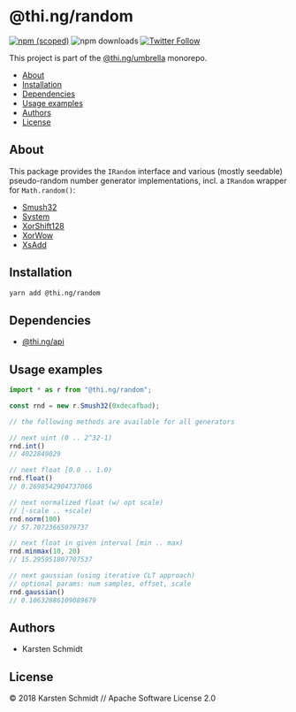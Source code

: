 # @thi.ng/random

[![npm (scoped)](https://img.shields.io/npm/v/@thi.ng/random.svg)](https://www.npmjs.com/package/@thi.ng/random)
![npm downloads](https://img.shields.io/npm/dm/@thi.ng/random.svg)
[![Twitter Follow](https://img.shields.io/twitter/follow/thing_umbrella.svg?style=flat-square&label=twitter)](https://twitter.com/thing_umbrella)

This project is part of the
[@thi.ng/umbrella](https://github.com/thi-ng/umbrella/) monorepo.

<!-- TOC depthFrom:2 depthTo:3 -->

- [About](#about)
- [Installation](#installation)
- [Dependencies](#dependencies)
- [Usage examples](#usage-examples)
- [Authors](#authors)
- [License](#license)

<!-- /TOC -->

## About

This package provides the `IRandom` interface and various (mostly
seedable) pseudo-random number generator implementations, incl. a
`IRandom` wrapper for `Math.random()`:

- [Smush32](https://github.com/thi-ng/umbrella/tree/master/packages/random/src/smush.ts)
- [System](https://github.com/thi-ng/umbrella/tree/master/packages/random/src/system.ts)
- [XorShift128](https://github.com/thi-ng/umbrella/tree/master/packages/random/src/xorshift128.ts)
- [XorWow](https://github.com/thi-ng/umbrella/tree/master/packages/random/src/xorwow.ts)
- [XsAdd](https://github.com/thi-ng/umbrella/tree/master/packages/random/src/xsadd.ts)

## Installation

```bash
yarn add @thi.ng/random
```

## Dependencies

- [@thi.ng/api](https://github.com/thi-ng/umbrella/tree/master/packages/api)

## Usage examples

```ts
import * as r from "@thi.ng/random";

const rnd = new r.Smush32(0xdecafbad);

// the following methods are available for all generators

// next uint (0 .. 2^32-1)
rnd.int()
// 4022849029

// next float [0.0 .. 1.0)
rnd.float()
// 0.2698542904737066

// next normalized float (w/ opt scale)
// [-scale .. +scale)
rnd.norm(100)
// 57.70723665079737

// next float in given interval [min .. max)
rnd.minmax(10, 20)
// 15.295951807707537

// next gaussian (using iterative CLT approach)
// optional params: num samples, offset, scale
rnd.gaussian()
// 0.10632886109089679
```

## Authors

- Karsten Schmidt

## License

&copy; 2018 Karsten Schmidt // Apache Software License 2.0
